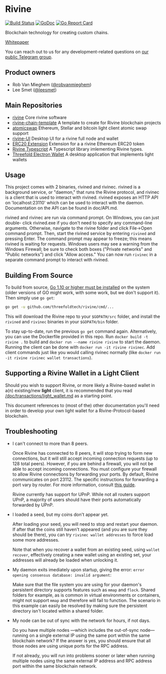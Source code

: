 Rivine
======

[![Build Status](https://travis-ci.org/threefoldtech/rivine.svg?branch=master)](https://travis-ci.org/threefoldtech/rivine)
[![GoDoc](https://godoc.org/github.com/threefoldtech/rivine?status.svg)](https://godoc.org/github.com/threefoldtech/rivine)
[![Go Report Card](https://goreportcard.com/badge/github.com/threefoldtech/rivine)](https://goreportcard.com/report/github.com/threefoldtech/rivine)

Blockchain technology for creating custom chains.

[Whitepaper](doc/whitepaper.md)

You can reach out to us for any development-related questions on [our public Telegram group](https://t.me/rivine).

Product owners
--------------

* Rob Van Mieghem ([@robvanmieghem](https://github.com/robvanmieghem))
* Lee Smet ([@leesmet](https://github.com/leesmet))
  
Main Repositories
-----------------

* [rivine](https://github.com/threefoldtech/rivine)
    Core rivine software
* [rivine-chain-template](https://github.com/threefoldtech/rivine-chain-template)
    A template to create for Rivine blockchain projects
* [atomicswap](https://github.com/threefoldtech/atomicswap)
    Ethereum, Stellar and bitcoin light client atomic swap support
* [rivine-UI](https://github.com/threefoldtech/rivine-UI)
    Desktop UI for a rivine full node and wallet
* [ERC20 Extension](https://github.com/threefoldtech/rivine-extension-erc20)
    Extension for a a rivine Ethereum ERC20 token
* [Rivine Typescript](https://github.com/threefoldtech/rivine-ts-types)
   A Typescript library imlementing Rivine types.
* [Threefold Electron Wallet](https://github.com/threefoldtech/threefold-wallet-electron)
    A desktop application that implements light wallets

Usage
-----

This project comes with 2 binaries, rivined and rivinec. rivined is a background
service, or "daemon," that runs the Rivine protocol, and rivinec is a client that is
used to interact with rivined. rivined exposes an HTTP API on 'localhost:23110' which
can be used to interact with the daemon. Documentation on the API can be found in doc/API.md.

rivined and rivinec are run via command prompt. On Windows, you can just double-
click rivined.exe if you don't need to specify any command-line arguments.
Otherwise, navigate to the rivine folder and click File->Open command prompt.
Then, start the rivined service by entering `rivined` and pressing Enter. The
command prompt may appear to freeze; this means rivined is waiting for requests.
Windows users may see a warning from the Windows Firewall; be sure to check
both boxes ("Private networks" and "Public networks") and click "Allow
access." You can now run `rivinec` in a separate command prompt to interact with
rivined.

Building From Source
--------------------

To build from source, [Go 1.10 or higher must be installed](https://golang.org/doc/install)
on the system (older versions of GO might work, with some work, but we don't support it). Then simply use `go get`:

```bash
go get -u github.com/threefoldtech/rivine/cmd/...
```

This will download the Rivine repo to your `$GOPATH/src` folder, and install the
`rivined` and `rivinec` binaries in your `$GOPATH/bin` folder.

To stay up-to-date, run the previous `go get` command again. Alternatively, you
can use the Dockerfile provided in this repo. Run `docker build -t rivine .`
to build and `docker run --name rivine rivine` to start the daemon.
Running the client can be done with `docker run -it rivine rivinec`.
Add client commands just like you would calling rivinec normally (like `docker run -it rivine rivinec wallet transactions`).

Supporting a Rivine Wallet in a Light Client
--------------------------------------------

Should you wish to support Rivine, or more likely a Rivine-based wallet in a(n) existing/new **light** client,
it is recommended that you read [/doc/transactions/light_wallet.md](/doc/transactions/light_wallet.md) as a starting point.

This document references to (most of the) other documentation
you'll need in order to develop your own light wallet for a Rivine-Protocol-based blockchain.

Troubleshooting
---------------

* I can't connect to more than 8 peers.

  Once Rivine has connected to 8 peers, it will stop trying to form new
  connections, but it will still accept incoming connection requests (up to 128
  total peers). However, if you are behind a firewall, you will not be able to
  accept incoming connections. You must configure your firewall to allow Rivine
  connections by forwarding your ports. By default, Rivine communicates on port
  23112. The specific instructions for forwarding a port vary by
  router. For more information, consult [this guide](http://portfoward.com).

  Rivine currently has support for UPnP. While not all routers support UPnP, a
  majority of users should have their ports automatically forwarded by UPnP.

* I loaded a seed, but my coins don't appear yet.

  After loading your seed, you will need to stop and restart your daemon. If after that
  the coins still haven't appeared (and you are sure they should be there), you can
  try `rivinec wallet addresses` to force load some more addresses.

  Note that when you recover a wallet from an existing seed, using `wallet recover`,
  effectively creating a new wallet using an existing set,
  your addresses will already be loaded when unlocking it.

* My daemon exits imediately upon startup, giving the error: `error opening consensus database: invalid argument`:

  Make sure that the file system you are using for your daemon's persistent directory
  supports features such as `mmap` and `flock`. Shared folders for example, as is common
  in virtual environments or containers, might not support `mmap` and therefore will
  fail to function. The scenario in this example can easily be resolved by making sure
  the persistent directory isn't located within a shared folder.

* My node can be out of sync with the network for hours, if not days.

  Do you have multiple nodes —which includes the out-of-sync node— running
  on a single external IP using the same port within the same blockchain network? If the answer is yes,
  you should ensure that all those nodes are using unique ports for the RPC address.
  
  If not already, you will run into problems sooner or later when running multiple nodes
  using the same external IP address and RPC address port within the same blockchain network.
